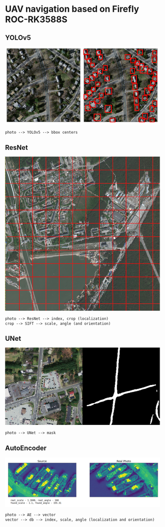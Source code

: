 # UAV navigation based on Firefly ROC-RK3588S
## YOLOv5
![yolo_result](images/YOLOv5.png)

```
photo --> YOLOv5 --> bbox centers
```
## ResNet
![resnet_result](images/ResNet.png)

```
photo --> ResNet --> index, crop (localization)
crop --> SIFT --> scale, angle (and orientation)
```

## UNet
![unet_result](images/UNet.png)

```
photo --> UNet --> mask
```

## AutoEncoder
![ae_result](images/AutoEncoder.png)

```
photo --> AE --> vector
vector --> db --> index, scale, angle (localization and orientation)
```

